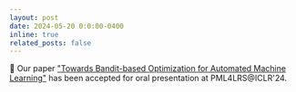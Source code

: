 ```yaml
---
layout: post
date: 2024-05-20 0:0:00-0400
inline: true
related_posts: false
---
```


📝 Our paper <a href="https://openreview.net/pdf?id=S5da3rzyuk">"Towards Bandit-based Optimization for Automated Machine Learning"</a> has been accepted for oral presentation at PML4LRS@ICLR'24.


